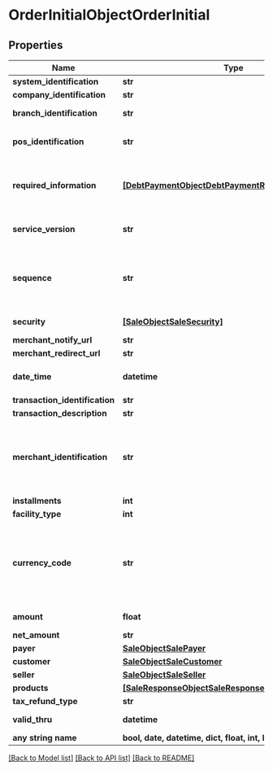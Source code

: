 # OrderInitialObjectOrderInitial


## Properties
Name | Type | Description | Notes
------------ | ------------- | ------------- | -------------
**system_identification** | **str** | ID que identifica el sistema desde donde proviene la petición. | 
**company_identification** | **str** | ID que identifica la companía desde donde proviene la petición. | 
**branch_identification** | **str** | ID que identifica la sucursal desde donde proviene la petición. Esta sucursal pertenece a una determinada companía. | [optional] 
**pos_identification** | **str** | ID que identifica la caja o punto de venta desde donde proviene la petición. Este punto de venta pertenece a una determinada sucursal y companía. | [optional] 
**required_information** | [**[DebtPaymentObjectDebtPaymentRequiredInformation]**](DebtPaymentObjectDebtPaymentRequiredInformation.md) | En caso de que se requiera información adicional para poder completar la operación, como podrían ser ciertos datos ingresados por el vendedor para realizar verificaciones especificas (como los últimos 4 digitos), el código de seguridad de la tarjeta o la fecha de vencimiento, este elemento estará presente. | [optional] 
**service_version** | **str** | Versión del Servicio de la Plataforma con la cual se quiere transaccionar, en caso de no ser especificado será atendido por la última versión del servicio disponible. | [optional] 
**sequence** | **str** | Retornado en todas las respuesta que el POS/PINPAD debe enviar en el próximo requerimiento. En caso de que el POS no lo envíe, envíe vacío o con un valor que no corresponde se produce “La Ruptura de Secuencia” y la plataforma si la última transacción que realizó el POS no esta confirmada y esta Aprobada genera entonces una reversa de la misma. | [optional] 
**security** | [**[SaleObjectSaleSecurity]**](SaleObjectSaleSecurity.md) | Datos asociados a la seguridad de la transacción o de elementos sensibles. | [optional] 
**merchant_notify_url** | **str** | URL para notificación del comercio | [optional] 
**merchant_redirect_url** | **str** | . | [optional] 
**date_time** | **datetime** | Fecha y Hora de la transacción generada por el Punto de Venta - RFC3339 https://xml2rfc.tools.ietf.org/public/rfc/html/rfc3339.html#anchor14 | [optional] 
**transaction_identification** | **str** | ID de la operación a realizar, generado por el sistema externo | [optional] 
**transaction_description** | **str** | Descripción del tipo de operación que se realizará | [optional] 
**merchant_identification** | **str** | ID del comercio que el para el cual se estara realizando la operación. Este valor puede ser enviado en lugar del SystemIdentification y CompanyIdentification, para luego ser traducido por el propio Plataforma a los valores configurados para ello. Ademas, puede relaciónarse el valor de BranchIdentification y/o POSIdentification de la misma forma. Si ello no se realiza, estos elementos tomaran valores genericos (por default) igual a 0. | [optional] 
**installments** | **int** | Cantidad de cuotas que permite este plan | [optional] 
**facility_type** | **int** | Tipo de plan utilizado para para realizar la operación | [optional] 
**currency_code** | **str** | código de Moneda - ISO 4217 &lt;https://en.wikipedia.org/wiki/ISO_4217 Se puede utilizar la Codificación Alfabética o Numérica &lt;br /&gt;   * Num   - Alpha - Description &lt;br /&gt;   * &#39;032&#39; - &#39;ARS&#39; - Pesos Argentinos &lt;br /&gt;   * &#39;152&#39; - &#39;CLP&#39; - Pesos Chilenos &lt;br/&gt;   * &#39;484&#39; - &#39;MXN&#39; - Pesos Mexicanos &lt;br/&gt;   * &#39;840&#39; - &#39;USD&#39; - dólares Americanos &lt;br/&gt;   * &#39;878&#39; - &#39;EUR&#39; - Euros &lt;br/&gt;   * &#39;858&#39; - &#39;UYU&#39; - Pesos Uruguayos &lt;br/&gt;   * &#39;878&#39; - &#39;EUR&#39; - Euros &lt;br/&gt;   * &#39;986&#39; - &#39;BRL&#39; - Real Brasileño | [optional] 
**amount** | **float** | Monto con la que se realizó transacción. Si este valor es recibido, la búsqueda de los planes será limitada con este criterio. | [optional] 
**net_amount** | **str** | . | [optional] 
**payer** | [**SaleObjectSalePayer**](SaleObjectSalePayer.md) |  | [optional] 
**customer** | [**SaleObjectSaleCustomer**](SaleObjectSaleCustomer.md) |  | [optional] 
**seller** | [**SaleObjectSaleSeller**](SaleObjectSaleSeller.md) |  | [optional] 
**products** | [**[SaleResponseObjectSaleResponseProducts]**](SaleResponseObjectSaleResponseProducts.md) | Detalle de Productos de la Operación. | [optional] 
**tax_refund_type** | **str** | Esquema de Devolución de Impuestos a utilizar en la transacción | [optional] 
**valid_thru** | **datetime** | Fecha y Hora de fin de validez de La transacción - RFC3339 https://xml2rfc.tools.ietf.org/public/rfc/html/rfc3339.html#anchor14 | [optional] 
**any string name** | **bool, date, datetime, dict, float, int, list, str, none_type** | any string name can be used but the value must be the correct type | [optional]

[[Back to Model list]](../README.md#documentation-for-models) [[Back to API list]](../README.md#documentation-for-api-endpoints) [[Back to README]](../README.md)


